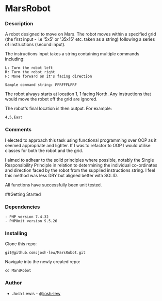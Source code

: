 # MarsRobot

### Description 
A robot designed to move on Mars. The robot moves within a specified grid (the first input - i.e '5x5' or '35x15' etc. taken as a string) following a series of instructions (second input).

The instructions input takes a string containing multiple commands including:
```
L: Turn the robot left
R: Turn the robot right
F: Move forward on it's facing direction
```

```
Sample command string: FFRFFFLFRF
```

The robot always starts at location 1, 1 facing North. Any instructions that would move the robot off the grid are ignored.

The robot's final location is then output. For example:

```
4,5,East
```
### Comments
I elected to approach this task using functional programming over OOP as it seemed appropriate and lighter. If I was to refactor to OOP I would utilise classes for both the robot and the grid.

I aimed to adhear to the solid principles where possible, notably the Single Responsibility Principle in relation to determining the individual co-ordinates and direction faced by the robot from the supplied instructions string. I feel this method was less DRY but aligned better with SOLID. 

All functions have successfully been unit tested.

##Getting Started 

### Dependencies 

``` 
- PHP version 7.4.32 
- PHPUnit version 9.5.26
```

### Installing
Clone this repo:
```
git@github.com:josh-lew/MarsRobot.git
```
Navigate into the newly created repo:
```
cd MarsRobot
```

### Author
- Josh Lewis - [@josh-lew](https://github.com/josh-lew)
